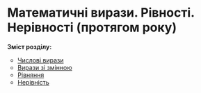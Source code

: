 # Математичні вирази. Рівності. Нерівності (протягом року)
<p><b>Зміст розділу:</b></p>
<ul type="circle">
<li><a href="http://mathmon14.ed-era.com/4/chislovy_virazi.html">Числові вирази</a></li>
<li><a href="http://mathmon14.ed-era.com/4/virazi_zy_zmynnoyu.html">Вирази зі змінною</a></li>
<li><a href="http://mathmon14.ed-era.com/4/ryvnyannya.html">Рівняння</a></li>
<li><a href="http://mathmon14.ed-era.com/4/neryvnyst.html">Нерівність</a></li>
</ul>
